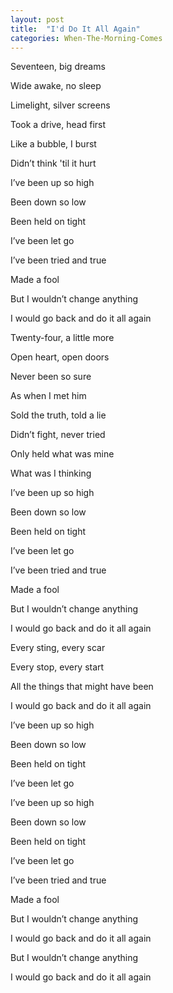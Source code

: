```yaml
---
layout: post
title:  "I'd Do It All Again"
categories: When-The-Morning-Comes
---
```

Seventeen, big dreams

Wide awake, no sleep

Limelight, silver screens



Took a drive, head first

Like a bubble, I burst

Didn’t think 'til it hurt



I’ve been up so high

Been down so low

Been held on tight

I’ve been let go

I’ve been tried and true

Made a fool

But I wouldn’t change anything

I would go back and do it all again



Twenty-four, a little more

Open heart, open doors

Never been so sure

As when I met him



Sold the truth, told a lie

Didn’t fight, never tried

Only held what was mine

What was I thinking



I’ve been up so high

Been down so low

Been held on tight

I’ve been let go

I’ve been tried and true

Made a fool

But I wouldn’t change anything

I would go back and do it all again



Every sting, every scar

Every stop, every start

All the things that might have been

I would go back and do it all again



I’ve been up so high

Been down so low

Been held on tight

I’ve been let go



I’ve been up so high

Been down so low

Been held on tight

I’ve been let go

I’ve been tried and true

Made a fool

But I wouldn’t change anything

I would go back and do it all again

But I wouldn’t change anything

I would go back and do it all again
